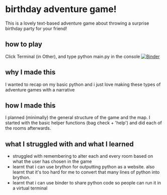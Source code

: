 # birthday adventure game!
This is a lovely text-based adventure game about throwing a surprise birthday party for your friend!
## how to play
Click Terminal (in Other), and type python main.py in the console
[![Binder](https://mybinder.org/badge_logo.svg)](https://mybinder.org/v2/gh/shim-sham/birthday-game/main?urlpath=%2Fdoc%2Ftree%2Fmain.py)
## why I made this
I wanted to recap on my basic python and i just love making these types of adventure games with a narrative

## how I made this
I planned (minimally) the general structure of the game and the map. I started with the basic helper functions (bag check + 'help') and did each of the rooms afterwards.
## what I struggled with and what I learned
- struggled with remembering to alter each and every room based on what the user has chosen in the game
- learnt that i can use brython for outputting python as a website. also learnt that it's too hard for me to convert that many lines of python into brython.
- learnt that i can use binder to share python code so people can run it in a virtual terminal
